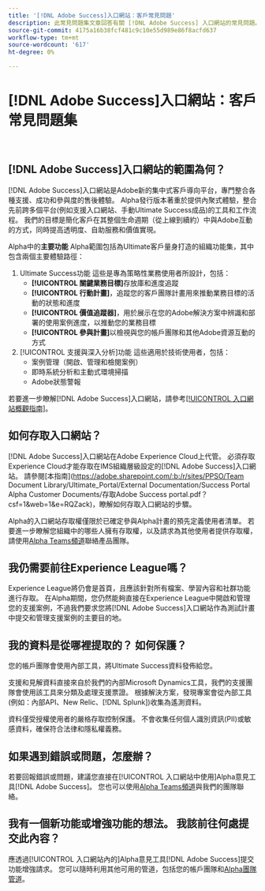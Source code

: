 ```yaml
---
title: '[!DNL Adobe Success]入口網站：客戶常見問題'
description: 此常見問題集文章回答有關 [!DNL Adobe Success] 入口網站的常見問題。
source-git-commit: 4175a16b38fcf481c9c10e55d989e86f8acfd637
workflow-type: tm+mt
source-wordcount: '617'
ht-degree: 0%

---
```



# [!DNL Adobe Success]入口網站：客戶常見問題集

 

## [!DNL Adobe Success]入口網站的範圍為何？

[!DNL Adobe Success]入口網站是Adobe新的集中式客戶導向平台，專門整合各種支援、成功和參與度的售後體驗。 Alpha發行版本著重於提供內聚式體驗，整合先前跨多個平台(例如支援入口網站、手動Ultimate Success成品)的工具和工作流程。 我們的目標是簡化客戶在其整個生命週期（從上線到續約）中與Adobe互動的方式，同時提高透明度、自助服務和價值實現。

Alpha中的&#x200B;**主要功能**
Alpha範圍包括為Ultimate客戶量身打造的組織功能集，其中包含兩個主要體驗路徑：
1. Ultimate Success功能
這些是專為策略性業務使用者所設計，包括：
   * **[!UICONTROL 關鍵業務目標]**&#x200B;存放庫和進度追蹤
   * **[!UICONTROL 行動計畫]**，追蹤您的客戶團隊計畫用來推動業務目標的活動的狀態和進度
   * **[!UICONTROL 價值追蹤器]**，用於展示在您的Adobe解決方案中辨識和部署的使用案例進度，以推動您的業務目標
   * **[!UICONTROL 參與計畫]**&#x200B;以檢視與您的帳戶團隊和其他Adobe資源互動的方式
1. [!UICONTROL 支援與深入分析]功能
這些適用於技術使用者，包括：
   * 案例管理（開啟、管理和檢閱案例）
   * 即時系統分析和主動式環境掃描
   * Adobe狀態警報

若要進一步瞭解[!DNL Adobe Success]入口網站，請參考[[!UICONTROL 入口網站概觀指南]](/help/adobe-success-portal/adobe-success-portal-introduction.md)。

## 如何存取入口網站？

[!DNL Adobe Success]入口網站在Adobe Experience Cloud上代管。 必須存取Experience Cloud才能存取在IMS組織層級設定的[!DNL Adobe Success]入口網站。 請參閱[本指南]&#x200B;(https://adobe.sharepoint.com/:b:/r/sites/PPSO/Team Document Library/Ultimate_Portal/External Documentation/Success Portal Alpha Customer Documents/存取Adobe Success portal.pdf？csf=1&amp;web=1&amp;e=RQZack)，瞭解如何存取入口網站的步驟。

Alpha的入口網站存取權僅限於已確定參與Alpha計畫的預先定義使用者清單。 若要進一步瞭解您組織中的哪些人擁有存取權，以及請求為其他使用者提供存取權，請使用[Alpha Teams頻道](https://teams.microsoft.com/l/channel/19:h-GcuAZs9uF05rervqTdx2U27ohYINuRUIfbMte9B-U1@thread.tacv2/General?groupId=02b87789-3475-47e4-94c1-0981f63ae89f&tenantId=fa7b1b5a-7b34-4387-94ae-d2c178decee1)聯絡產品團隊。

## 我仍需要前往Experience League嗎？

Experience League將仍會是首頁，且應該針對所有檔案、學習內容和社群功能進行存取。 在Alpha期間，您仍然能夠直接在Experience League中開啟和管理您的支援案例，不過我們要求您將[!DNL Adobe Success]入口網站作為測試計畫中提交和管理支援案例的主要目的地。

## 我的資料是從哪裡提取的？ 如何保護？

您的帳戶團隊會使用內部工具，將Ultimate Success資料發佈給您。

支援和見解資料直接來自於我們的內部Microsoft Dynamics工具，我們的支援團隊會使用該工具來分類及處理支援票證。 根據解決方案，發現專案會從內部工具(例如：內部API、New Relic、[!DNL Splunk])收集為遙測資料。

資料僅受授權使用者的嚴格存取控制保護。 不會收集任何個人識別資訊(PII)或敏感資料，確保符合法律和隱私權義務。

## 如果遇到錯誤或問題，怎麼辦？

若要回報錯誤或問題，建議您直接在[!UICONTROL 入口網站中使用]Alpha意見工具[!DNL Adobe Success]。 您也可以使用[Alpha Teams頻道](https://teams.microsoft.com/l/channel/19:h-GcuAZs9uF05rervqTdx2U27ohYINuRUIfbMte9B-U1@thread.tacv2/General?groupId=02b87789-3475-47e4-94c1-0981f63ae89f&tenantId=fa7b1b5a-7b34-4387-94ae-d2c178decee1)與我們的團隊聯絡。

## 我有一個新功能或增強功能的想法。 我該前往何處提交此內容？

應透過[!UICONTROL 入口網站內的]Alpha意見工具[!DNL Adobe Success]提交功能增強請求。 您可以隨時利用其他可用的管道，包括您的帳戶團隊和[Alpha團隊管道](https://teams.microsoft.com/l/channel/19:h-GcuAZs9uF05rervqTdx2U27ohYINuRUIfbMte9B-U1@thread.tacv2/General?groupId=02b87789-3475-47e4-94c1-0981f63ae89f&tenantId=fa7b1b5a-7b34-4387-94ae-d2c178decee1)。
